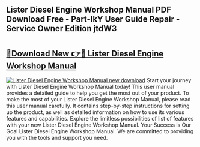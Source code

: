 ## Lister Diesel Engine Workshop Manual PDF Download Free - Part-IkY User Guide Repair - Service Owner Edition jtdW3

# <h2><a href="http://bc68807.oget.top/?id=Lister+Diesel+Engine+Workshop+Manual">🔗Download New 👉🔴 Lister Diesel Engine Workshop Manual</a></h2>

[![Lister Diesel Engine Workshop Manual new download](https://i.imgur.com/5g1atiW.png)](http://bc68807.oget.top/?id=Lister+Diesel+Engine+Workshop+Manual)
Start your journey with Lister Diesel Engine Workshop Manual today! This user manual provides a detailed guide to help you get the most out of your product. To make the most of your Lister Diesel Engine Workshop Manual, please read this user manual carefully. It contains step-by-step instructions for setting up the product, as well as detailed information on how to use its various features and capabilities. Explore the limitless possibilities of list of features with your new Lister Diesel Engine Workshop Manual. Your Success is Our Goal Lister Diesel Engine Workshop Manual. We are committed to providing you with the tools and support you need.
